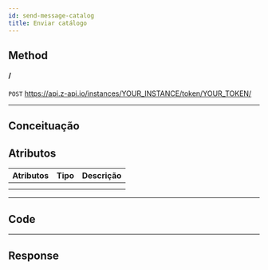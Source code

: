 ```yaml
---
id: send-message-catalog
title: Enviar catálogo
---
```


## Method

#### /

`POST` https://api.z-api.io/instances/YOUR_INSTANCE/token/YOUR_TOKEN/

---

## Conceituação

## Atributos

| Atributos | Tipo | Descrição |
| :-------- | :--: | :-------- |
|           |      |           |
|           |      |           |

---

## Code

---

## Response
